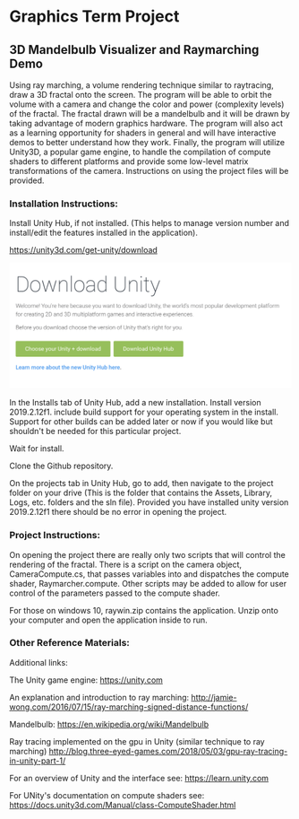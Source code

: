 # Graphics Term Project

## 3D Mandelbulb Visualizer and Raymarching Demo

Using ray marching, a volume rendering technique similar to raytracing, draw a 3D fractal onto the screen.  The program will be able to orbit the volume with a camera and change the color and power (complexity levels) of the fractal. The fractal drawn will be a mandelbulb and it will be drawn by taking advantage of modern graphics hardware. The program will also act as a learning opportunity for shaders in general and will have interactive demos to better understand how they work. Finally, the program will utilize Unity3D, a popular game engine, to handle the compilation of compute shaders to different platforms and provide some low-level matrix transformations of the camera. Instructions on using the project files will be provided.

### Installation Instructions:

Install Unity Hub, if not installed.  (This helps to manage version number and install/edit the features installed in the application).

https://unity3d.com/get-unity/download

![Download Unity Hub](./images/DownloadUnityHub.png)

In the Installs tab of Unity Hub, add a new installation.  Install version 2019.2.12f1.  include build support for your operating system in the install. Support for other builds can be added later or now if you would like but shouldn't be needed for this particular project.

Wait for install.

Clone the Github repository.

On the projects tab in Unity Hub, go to add, then navigate to the project folder on your drive (This is the folder that contains the Assets, Library, Logs, etc. folders and the sln file).  Provided you have installed unity version 2019.2.12f1 there should be no error in opening the project.

### Project Instructions:

On opening the project there are really only two scripts that will control the rendering of the fractal.  There is a script on the camera object, CameraCompute.cs, that passes variables into and dispatches the compute shader, Raymarcher.compute. Other scripts may be added to allow for user control of the parameters passed to the compute shader.

For those on windows 10, raywin.zip contains the application.  Unzip onto your computer and open the application inside to run.

### Other Reference Materials:

Additional links:

The Unity game engine:
https://unity.com

An explanation and introduction to ray marching:
http://jamie-wong.com/2016/07/15/ray-marching-signed-distance-functions/ 

Mandelbulb:
https://en.wikipedia.org/wiki/Mandelbulb

Ray tracing implemented on the gpu in Unity (similar technique to ray marching)
http://blog.three-eyed-games.com/2018/05/03/gpu-ray-tracing-in-unity-part-1/

For an overview of Unity and the interface see:
https://learn.unity.com

For UNity's documentation on compute shaders see:
https://docs.unity3d.com/Manual/class-ComputeShader.html

